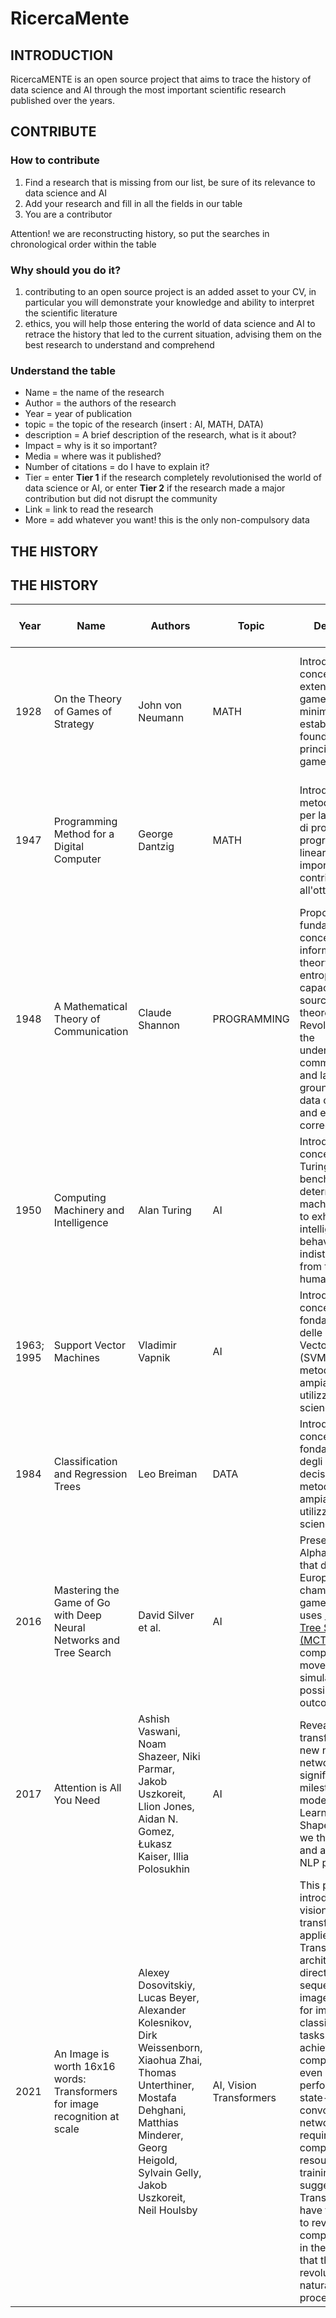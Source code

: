 # RicercaMente

## INTRODUCTION

RicercaMENTE is an open source project that aims to trace the history of data science and AI through the most important scientific research published over the years.

## CONTRIBUTE

### How to contribute

1. Find a research that is missing from our list, be sure of its relevance to data science and AI
2. Add your research and fill in all the fields in our table
3. You are a contributor

Attention! we are reconstructing history, so put the searches in chronological order within the table

### Why should you do it?

1. contributing to an open source project is an added asset to your CV, in particular you will demonstrate your knowledge and ability to interpret the scientific literature
2. ethics, you will help those entering the world of data science and AI to retrace the history that led to the current situation, advising them on the best research to understand and comprehend

### Understand the table

- Name = the name of the research
- Author =  the authors of the research
- Year = year of publication
- topic = the topic of the research (insert : AI, MATH, DATA)
- description = A brief description of the research, what is it about?
- Impact = why is it so important?
- Media = where was it published?
- Number of citations = do I have to explain it?
- Tier = enter **Tier 1** if the research completely revolutionised the world of data science or AI, or       enter **Tier 2** if the research made a major contribution but did not disrupt the community
- Link = link to read the research
- More = add whatever you want! this is the only non-compulsory data

## THE HISTORY

## THE HISTORY
| Year | Name | Authors | Topic | Description | Impact | Media | Number of citations | Tier | Link | More |
| --- | --- | --- | --- | --- | --- | --- | --- | --- | --- | --- |
| 1928 | On the Theory of Games of Strategy | John von Neumann | MATH | Introduced the concept of extensive-form games and the minimax theorem, establishing foundational principles for game theory. | Pioneering work that laid the groundwork for game theory, influencing diverse fields from economics to AI decision-making algorithms. | Contributions to the Theory of Games | - | 1 | [Link to Paper](https://link.springer.com/content/pdf/10.1007%2F978-3-642-52934-0.pdf) | |
| 1947 | Programming Method for a Digital Computer | George Dantzig | MATH | Introduzione al metodo simplex per la risoluzione di problemi di programmazione lineare, un importante contributo all'ottimizzazione. | Fondamentale per la programmazione lineare e l'ottimizzazione, influenzando diversi campi dall'informatica alla gestione aziendale. | Journal of the Operations Research Society of America | - | 1 | [Link all'articolo](https://pubsonline.informs.org/doi/abs/10.1287/opre.1.3.225) | |
| 1948 | A Mathematical Theory of Communication | Claude Shannon |PROGRAMMING| Proposed the fundamental concepts of information theory, including entropy, channel capacity, and the source coding theorem. Revolutionized the understanding of communication and laid the groundwork for data compression and error correction. | Pioneering work that significantly influenced information theory, data science, and communication systems. | The Bell System Technical Journal | - | 1 | [Link to Paper](http://math.harvard.edu/~ctm/home/text/others/shannon/entropy/entropy.pdf) | |
| 1950 | Computing Machinery and Intelligence | Alan Turing | AI | Introduced the concept of the Turing Test, a benchmark for determining a machine's ability to exhibit intelligent behavior indistinguishable from that of a human. | Pioneering work that laid the foundation for discussions on machine intelligence and artificial general intelligence (AGI). | Mind | - | 1 | [Link to Paper](https://www.csee.umbc.edu/courses/471/papers/turing.pdf) |  |
| 1963; 1995 | Support Vector Machines | Vladimir Vapnik | AI | Introduzione dei concetti fondamentali delle Support Vector Machines (SVM), un metodo ampiamente utilizzato in data science. | Contributo fondamentale che ha rivoluzionato l'apprendimento automatico, in particolare nella classificazione e regressione. | Machine Learning | - | 1 | [Link all'articolo](https://link.springer.com/article/10.1007/BF00994018) | |
| 1984 | Classification and Regression Trees | Leo Breiman | DATA | Introdusse i concetti fondamentali degli alberi decisionali, un metodo ampiamente utilizzato in data science. | Contributo fondamentale che ha plasmato l'approccio all'analisi dei dati attraverso alberi decisionali. | Journal of the American Statistical Association | - | 1 | [Link all'articolo](https://www.stat.berkeley.edu/~breiman/84.pdf) | |
| 2016 | Mastering the Game of Go with Deep Neural Networks and Tree Search | David Silver et al. | AI | Presented AlphaGo, a model that defeated the European Go champion by 5 games to 0. It uses [Monte Carlo Tree Search (MCTS)](https://hal.inria.fr/inria-00116992/document) to compute its next move, running simulations of possible outcomes. | Demonstrated that AI can tackle complex challenges and achieve excellence in strategic games | Nature | 17297 | 1 | [Link to Paper](https://storage.googleapis.com/deepmind-media/alphago/AlphaGoNaturePaper.pdf) |  |
| 2017 | Attention is All You Need | Ashish Vaswani, Noam Shazeer, Niki Parmar, Jakob Uszkoreit, Llion Jones, Aidan N. Gomez, Łukasz Kaiser, Illia Polosukhin | AI | Revealed the transformer, a new neural network that is a significant milestone in modern Deep Learning models. Shaped the way we think about and approach NLP problems. | Has had a profound impact on NLP research and applications | NIPS | 99204 | 1 | [Link to Paper](https://proceedings.neurips.cc/paper_files/paper/2017/file/3f5ee243547dee91fbd053c1c4a845aa-Paper.pdf) |  |
| 2021 | An Image is worth 16x16 words: Transformers for image recognition at scale | Alexey Dosovitskiy, Lucas Beyer, Alexander Kolesnikov, Dirk Weissenborn, Xiaohua Zhai, Thomas Unterthiner, Mostafa Dehghani, Matthias Minderer, Georg Heigold, Sylvain Gelly, Jakob Uszkoreit, Neil Houlsby | AI, Vision Transformers | This paper introduces ViT, a vision transformer that applies the Transformer architecture directly to sequences of image patches for image classification tasks. ViT achieves comparable or even superior performance to state-of-the-art convolutional networks while requiring less computational resources for training. This suggests that Transformers have the potential to revolutionize computer vision in the same way that they have revolutionized natural language processing. | Currently ViT's are used from image classification tasks to text-to-image generators (DAll-E 2, Stable Diffusion) | ICLR | 25855 | 1 | [Link to Paper](https://arxiv.org/pdf/2010.11929.pdf) |  |

